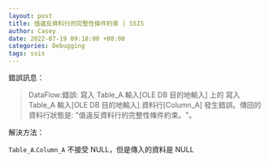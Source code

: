```yaml
---
layout: post
title: 值違反資料行的完整性條件約束 | SSIS
author: Casey
date: 2022-07-19 09:18:00 +08:00
categories: Debugging
tags: ssis
---
```


錯誤訊息：

> DataFlow:錯誤: 寫入 Table_A.輸入[OLE DB 目的地輸入] 上的 寫入 Table_A 輸入[OLE DB 目的地輸入].資料行[Column_A] 發生錯誤。傳回的資料行狀態是: "值違反資料行的完整性條件約束。"。

解決方法：

`Table_A`.`Column_A` 不接受 NULL，但是傳入的資料是 NULL

